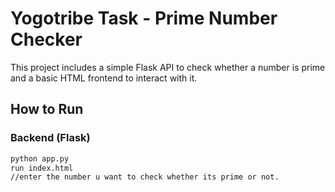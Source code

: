# Yogotribe Task - Prime Number Checker

This project includes a simple Flask API to check whether a number is prime and a basic HTML frontend to interact with it.

## How to Run

### Backend (Flask)
```bash
python app.py
run index.html
//enter the number u want to check whether its prime or not.

